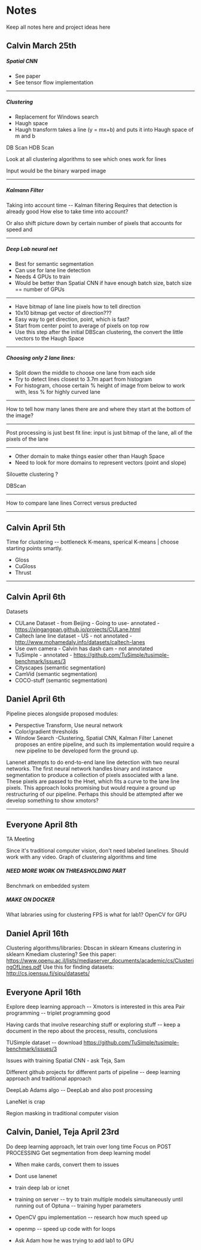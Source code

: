 # Notes
Keep all notes here and project ideas here

## Calvin March 25th

##### Spatial CNN
* See paper
* See tensor flow implementation 	
	
------------------------------------------------------

##### Clustering

* Replacement for Windows search
* Haugh space
* Haugh transform takes a line (y = mx+b) and puts it into Haugh space of m and b

DB Scan
HDB Scan

Look at all clustering algorithms to see which ones work for lines

Input would be the binary warped image

------------------------------------------------------

##### Kalmann Filter 

Taking into account time -- Kalman filtering
	Requires that detection is already good
How else to take time into account?

Or also shift picture down by certain number of pixels that accounts for speed and 

------------------------------------------------------

##### Deep Lab neural net

* Best for semantic segmentation 
* Can use for lane line detection
* Needs 4 GPUs to train 
* Would be better than Spatial CNN if have enough batch size, batch size == number of GPUs

------------------------------------------------------

* Have bitmap of lane line pixels how to tell direction
* 10x10 bitmap get vector of direction???
* Easy way to get direction, point, which is fast?
* Start from center point to average of pixels on top row
* Use this step after the initial DBScan clustering, the convert the little vectors to the Haugh Space

------------------------------------------------------

##### Choosing only 2 lane lines:
* Split down the middle to choose one lane from each side
* Try to detect lines closest to 3.7m apart from histogram
* For histogram, choose certain % height of image from below to work with, less % for highly curved lane

------------------------------------------------------

How to tell how many lanes there are and where they start at the bottom of the image?

------------------------------------------------------

Post processing is just best fit line: input is just bitmap of the lane, all of the pixels of the lane

------------------------------------------------------

* Other domain to make things easier other than Haugh Space
* Need to look for more domains to represent vectors (point and slope)

Silouette clustering ?

DBScan

------------------------------------------------------

How to compare lane lines
Correct versus preducted 

------------------------------------------------------

## Calvin April 5th

Time for clustering -- bottleneck
K-means, sperical K-means | choose starting points smartly.
* Gloss
* CuGloss
* Thrust

------------------------------------------------------

## Calvin April 6th

Datasets
* CULane Dataset - from Beijing - Going to use- annotated - https://xingangpan.github.io/projects/CULane.html
* Caltech lane line dataset - US - not annotated - http://www.mohamedaly.info/datasets/caltech-lanes
* Use own camera - Calvin has dash cam - not annotated
* TuSimple - annotated - https://github.com/TuSimple/tusimple-benchmark/issues/3
* Cityscapes (semantic segmentation)
* CamVid (semantic segmentation)
* COCO-stuff (semantic segmentation)

## Daniel April 6th
Pipeline pieces alongside proposed modules:
* Perspective Transform, Use neural network 
* Color/gradient thresholds
* Window Search -Clustering, Spatial CNN, Kalman Filter
Lanenet proposes an entire pipeline, and such its implementation would require a new pipeline to be developed form the ground up.

Lanenet attempts to do end-to-end lane line detection with two neural networks. The first neural network handles binary and instance segmentation to produce a collection of pixels associated with a lane. These pixels are passed to the Hnet, which fits a curve to the lane line pixels. This approach looks promising but would require a ground up restructuring of our pipeline. Perhaps this should be attempted after we develop something to show xmotors?

------------------------------------------------------

## Everyone April 8th

TA Meeting

Since it's traditional computer vision, don't need labeled lanelines. Should work with any video.
Graph of clustering algorithms and time
##### NEED MORE WORK ON THREASHOLDING PART
Benchmark on embedded system
##### MAKE ON DOCKER
What labraries using for clustering
FPS is what for lab1?
OpenCV for GPU

## Daniel April 16th
Clustering algorithms/libraries:
Dbscan in sklearn
Kmeans clustering in sklearn
Kmediam clustering? See this paper: https://www.openu.ac.il/lists/mediaserver_documents/academic/cs/ClusteringOfLines.pdf
Use this for finding datasets: http://cs.joensuu.fi/sipu/datasets/

## Everyone April 16th

Explore deep learning approach -- Xmotors is interested in this area
Pair programming -- triplet programming good

Having cards that involve researching stuff or exploring stuff -- keep a document in the repo about the process, results, conclusions

TUSimple dataset -- download
https://github.com/TuSimple/tusimple-benchmark/issues/3

Issues with training Spatial CNN - ask Teja, Sam

Different github projects for different parts of pipeline -- deep learning approach and traditional approach

DeepLab
Adams algo -- DeepLab and also post processing

LaneNet is crap

Region masking in traditional computer vision

## Calvin, Daniel, Teja April 23rd

Do deep learning approach, let train over long time
Focus on POST PROCESSING
Get segmentation from deep learning model

* When make cards, convert them to issues

* Dont use lanenet

* train deep lab or icnet

* training on server -- try to train multiple models simultaneously until running out of 
Optuna -- training hyper parameters

* OpenCV gpu implementation -- research how much speed up

* openmp -- speed up code with for loops

* Ask Adam how he was trying to add lab1 to GPU

